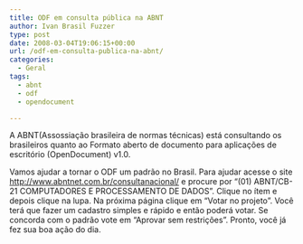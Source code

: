 ```yaml
---
title: ODF em consulta pública na ABNT
author: Ivan Brasil Fuzzer
type: post
date: 2008-03-04T19:06:15+00:00
url: /odf-em-consulta-publica-na-abnt/
categories:
  - Geral
tags:
  - abnt
  - odf
  - opendocument

---
```

A ABNT(Assossiação brasileira de normas técnicas) está consultando os brasileiros quanto ao Formato aberto de documento para aplicações de escritório (OpenDocument) v1.0.

Vamos ajudar a tornar o ODF um padrão no Brasil. Para ajudar acesse o site <http://www.abntnet.com.br/consultanacional/> e procure por &#8220;(01) ABNT/CB-21 COMPUTADORES E PROCESSAMENTO DE DADOS&#8221;. Clique no ítem e depois clique na lupa. Na próxima página clique em &#8220;Votar no projeto&#8221;. Você terá que fazer um cadastro simples e rápido e então poderá votar. Se concorda com o padrão vote em &#8220;Aprovar sem restrições&#8221;. Pronto, você já fez sua boa ação do dia.